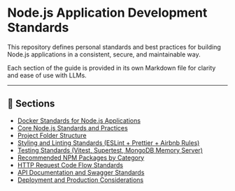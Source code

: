 # Node.js Application Development Standards

This repository defines personal standards and best practices for building  
Node.js applications in a consistent, secure, and maintainable way.  

Each section of the guide is provided in its own Markdown file for clarity  
and ease of use with LLMs.

---

## 📑 Sections

- [Docker Standards for Node.js Applications](./docker.md)  
- [Core Node.js Standards and Practices](./nodejs.md)  
- [Project Folder Structure](./folder-structure.md)  
- [Styling and Linting Standards (ESLint + Prettier + Airbnb Rules)](./styling.md)  
- [Testing Standards (Vitest, Supertest, MongoDB Memory Server)](./testing.md)  
- [Recommended NPM Packages by Category](./packages.md)  
- [HTTP Request Code Flow Standards](./http-code-flow.md)  
- [API Documentation and Swagger Standards](./documentation.md)  
- [Deployment and Production Considerations](./deployment.md)  
